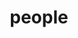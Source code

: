 ---
layout: profiles
permalink: /people/
title: people
description: members of the lab or group
nav: false
nav_order: 6

profiles:
  # if you want to include more than one profile, just replicate the following block
  # and create one content file for each profile inside _pages/
  # width is % of page
  - align: right-big
    image: prof_pic.jpg
    width: 50rem
    content: profile_heracal.md
    image_circular: false # crops the image to make it circular
    more_info: >
      <p>A software flowchart for the HERA analysis pipeline.</p>
  - align: left
    image: prof_pic.jpg
    content: about_einstein.md
    image_circular: false # crops the image to make it circular
    more_info: >
      <p>555 your office number</p>
      <p>123 your address street</p>
      <p>Your City, State 12345</p>
---